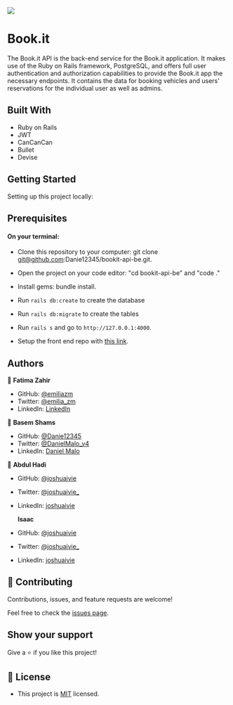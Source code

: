 ![](https://img.shields.io/badge/Microverse-blueviolet)

# Book.it

The Book.it API is the back-end service for the Book.it application. It makes use of the Ruby on Rails framework, PostgreSQL, and offers full user authentication and authorization capabilities to provide the Book.it app the necessary endpoints. It contains the data for booking vehicles and users' reservations for the individual user as well as admins.


## Built With

- Ruby on Rails
- JWT
- CanCanCan
- Bullet
- Devise

## Getting Started

Setting up this project locally:
## Prerequisites
#### On your terminal:
- Clone this repository to your computer: git clone git@github.com:Danie12345/bookit-api-be.git.
- Open the project on your code editor: "cd bookit-api-be" and "code ."
- Install gems: bundle install.
- Run `rails db:create` to create the database
- Run `rails db:migrate` to create the tables
- Run `rails s` and go to `http://127.0.0.1:4000`.

- Setup the front end repo with [this link](https://github.com/Fatima-hub333/appointment-diary-front-end.git).

## Authors

👤 **Fatima Zahir**

- GitHub: [@emiliazm]()
- Twitter: [@emilia_zm]()
- LinkedIn: [LinkedIn]()

👤 **Basem Shams**

- GitHub: [@Danie12345]()
- Twitter: [@DanielMalo_v4]()
- LinkedIn: [Daniel Malo]()

👤 **Abdul Hadi**

- GitHub: [@joshuaivie]()
- Twitter: [@joshuaivie\_]()
- LinkedIn: [joshuaivie]()

  **Isaac**

- GitHub: [@joshuaivie]()
- Twitter: [@joshuaivie\_]()
- LinkedIn: [joshuaivie]()

## 🤝 Contributing

Contributions, issues, and feature requests are welcome!

Feel free to check the [issues page](https://github.com/Danie12345/bookit-api-be/issues).

## Show your support

Give a ⭐️ if you like this project!

## 📝 License

- This project is [MIT](LICENSE) licensed.
